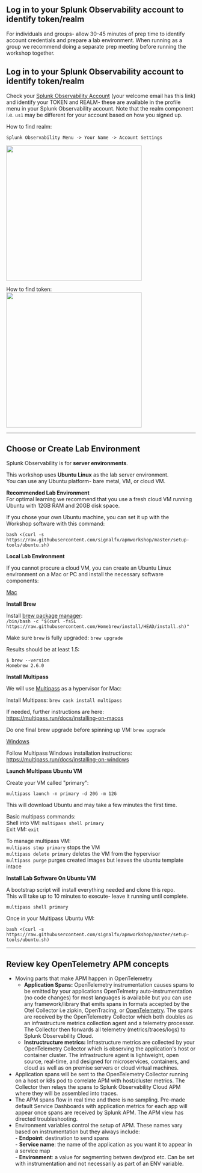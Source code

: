 ## Log in to your Splunk Observability account to identify token/realm  

For individuals and groups- allow 30-45 minutes of prep time to identify account credentials and prepare a lab environment. When running as a group we recommend doing a separate prep meeting before running the workshop together.

## Log in to your Splunk Observability account to identify token/realm  

Check your [Splunk Observability Account](https://app.us1.signalfx.com/o11y/#/home) (your welcome email has this link) and identify your TOKEN and REALM- these are available in the profile menu in your Splunk Observability account. Note that the realm component i.e. `us1` may be different for your account based on how you signed up.

How to find realm:

`Splunk Observability Menu -> Your Name -> Account Settings`    

<img src="../../assets/01-realm.png" width="360" />  

How to find token:  
<img src="../../assets/02-token.png" width="360" />  

---

## Choose or Create Lab Environment  

Splunk Observability is for **server environments**.    

This workshop uses **Ubuntu Linux** as the lab server environment.    
You can use any Ubuntu platform- bare metal, VM, or cloud VM.

**Recommended Lab Environment**  
For optimal learning we recommend that you use a fresh cloud VM running Ubuntu with 12GB RAM and 20GB disk space.  

If you chose your own Ubuntu machine, you can set it up with the Workshop software with this command: 

`bash <(curl -s https://raw.githubusercontent.com/signalfx/apmworkshop/master/setup-tools/ubuntu.sh)`

**Local Lab Environment**  

If you cannot procure a cloud VM, you can create an Ubuntu Linux environment on a Mac or PC and install the necessary software components:

<ins>Mac</ins>

**Install Brew**  

Install [brew package manager](https://brew.sh):  
`/bin/bash -c "$(curl -fsSL https://raw.githubusercontent.com/Homebrew/install/HEAD/install.sh)"` 

Make sure `brew` is fully upgraded: `brew upgrade`

Results should be at least 1.5:
```
$ brew --version
Homebrew 2.6.0
```

**Install Multipass**

We will use [Multipass](https://multipass.run) as a hypervisor for Mac: 

Install Multipass: `brew cask install multipass`

If needed, further instructions are here: https://multipass.run/docs/installing-on-macos

Do one final brew upgrade before spinning up VM: `brew upgrade`

<ins>Windows</ins>  

Follow Multipass Windows installation instructions: https://multipass.run/docs/installing-on-windows

**Launch Multipass Ubuntu VM**

Create your VM called "primary":  
```
multipass launch -n primary -d 20G -m 12G
```

This will download Ubuntu and may take a few minutes the first time.

Basic multipass commands:  
Shell into VM: `multipass shell primary`  
Exit VM: `exit`

To manage multipass VM:  
`multipass stop primary` stops the VM  
`multipass delete primary` deletes the VM from the hypervisor  
`multipass purge` purges created images but leaves the ubuntu template intace  

**Install Lab Software On Ubuntu VM**

A bootstrap script will install everything needed and clone this repo.  
This will take up to 10 minutes to execute- leave it running until complete.  

```
multipass shell primary
```

Once in your Multipass Ubuntu VM:

```
bash <(curl -s https://raw.githubusercontent.com/signalfx/apmworkshop/master/setup-tools/ubuntu.sh)
```

---

## Review key OpenTelemetry APM concepts
-  Moving parts that make APM happen in OpenTelemetry
      - **Application Spans:** OpenTelemetry instrumentation causes spans to be emitted by your applications OpenTelmetry auto-instrumentation (no code changes) for most languages is availabile but you can use any framework/library that emits spans in formats accepted by the Otel Collector i.e zipkin, OpenTracing, or [OpenTelemetry](https://opentelemtry.io). The spans are received by the OpenTelemetry Collector which both doubles as an infrastructure metrics collection agent and a telemetry processor. The Collector then forwards all telemetry (metrics/traces/logs) to Splunk Observability Cloud.  
      - **Instructructure metrics:** Infrastructure metrics are collected by your OpenTelemetry Collector which is observing the application's host or container cluster. The infrastructure agent is lightweight, open source, real-time, and designed for microservices, containers, and cloud as well as on premise servers or cloud virtual machines.
- Application spans will be sent to the OpenTelemetry Collector running on a host or k8s pod to correlate APM with host/cluster metrics. The Collector then relays the spans to Splunk Observability Cloud APM where they will be assembled into traces.  
- The APM spans flow in real time and there is no sampling. Pre-made default Service Dashboards with application metrics for each app will appear once spans are received by Splunk APM. The APM view has directed troubleshooting.  
- Environment variables control the setup of APM. These names vary based on instrumentation but they always include:  
      - **Endpoint**: destination to send spans  
      - **Service name**: the name of the application as you want it to appear in a service map  
      - **Environment**: a value for segmenting betwen dev/prod etc. Can be set with instrumentation and not necessarily as part of an ENV variable.